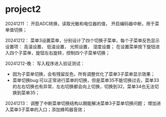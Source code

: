 # project2
20241211 ： 开启ADC转换，读取光敏和电位器的值， 开启编码器中断，用于菜单值切换；

20241212： 菜单3设置菜单，分别设计了四个切换子菜单，每个子菜单反色显示 设置项： 高温设置， 低温设置， 光照设置， 湿度设置； 在设置菜单按下旋钮进入四个子菜单，旋钮左右旋转，控制四个子菜单切换；

20241212-晚： 写入程序进入验证测试：

* 因为子菜单切换，会有残留反色，所有调整优化了菜单3子菜单显示效果；
* 菜单切换bug:可以正常进行菜单的切换，但是菜单35不能切换过去，菜单33的左右切换也有异常，左右切换都会向上切换，切换到32，菜单34也无法切换到菜单35；

20241213： 调整了中断菜单切换结构以期能解决菜单3子菜单切换问题；  增加进入菜单3子菜单的入口；添加蜂鸣器音效；

